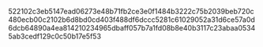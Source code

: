 522102c3eb5147ead06273e48b71fb2ce3e0f1484b3222c75b2039beb720c480ecb00c2102b6d8bd0cd403f488df6dccc5281c61029052a31d6ce57a0d6dcb64890a4ea814210234965dbaff057b7a1fd08b8e40b3117c23abaa05345ab3cedf129c0c50b17e5f53

